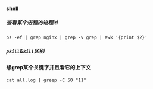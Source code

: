 #### shell




##### 查看某个进程的进程id

```
ps -ef | grep nginx | grep -v grep | awk '{print $2}'
```



##### `pkill`&`kill`区别






#### 想grep某个关键字并且看它的上下文
```
cat all.log | greep -C 50 "11"
```

